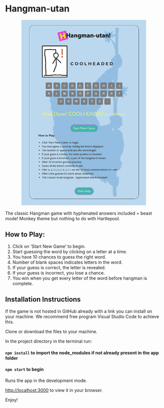 # Hangman-utan

<p align=center>
  <img alt="example gameplay" src="https://github.com/JamesACook/Hangman-utan/blob/main/src/images/Sample.jpg" style="width:400px;" />
  </p>


The classic Hangman game with hyphenated answers included = beast mode!
Monkey theme but nothing to do with Hartlepool.

## How to Play:

1. Click on ‘Start New Game’ to begin.
2. Start guessing the word by clicking on a letter at a time.
3. You have 10 chances to guess the right word.
4. Number of blank spaces indicates letters in the word.
5. If your guess is correct, the letter is revealed.
6. If your guess is incorrect, you lose a chance.
7. You win when you get every letter of the word before hangman is complete.

## Installation Instructions

If the game is not hosted in GitHub already with a link you can install on your machine.
We recommend free program Visual Studio Code to achieve this.

Clone or download the files to your machine.

In the project directory in the terminal run:

#### `npm install` to import the node_modules if not already present in the app folder

#### `npm start` to begin 

Runs the app in the development mode.

[http://localhost:3000](http://localhost:3000) to view it in your browser.

Enjoy!

